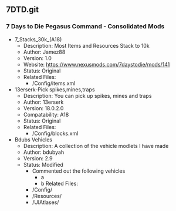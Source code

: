 ## 7DTD.git
### 7 Days to Die Pegasus Command - Consolidated Mods
- 7_Stacks_30k_(A18)
    - Description: Most Items and Resources Stack to 10k
    - Author: Jamez88
    - Version: 1.0
    - Website: https://www.nexusmods.com/7daystodie/mods/141
    - Status: Original
    - Related Files:
        - /Config/items.xml
- 13erserk-Pick spikes,mines,traps
    - Description: You can pick up spikes, mines and traps
    - Author: 13erserk
    - Version: 18.0.2.0
    - Compatability: A18
    - Status: Original
    - Related Files:
        - /Config/blocks.xml
- Bdubs Vehicles
    - Description: A collection of the vehicle modlets I have made
    - Author: bdubyah
    - Version: 2.9
    - Status: Modified
        - Commented out the following vehicles
            - a
            - b
    Related Files:
        - /Config/
        - /Resources/
        - /UIAtlases/